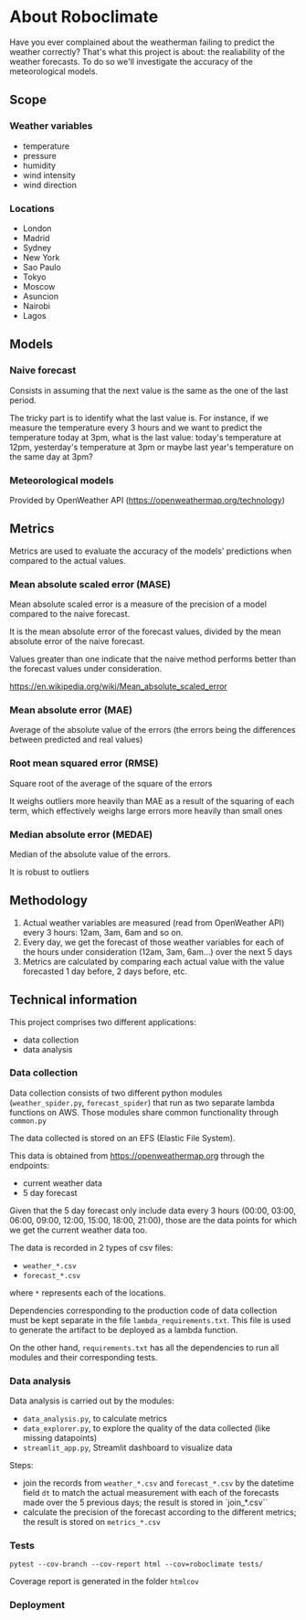 # About Roboclimate

Have you ever complained about the weatherman failing to predict the weather correctly?
That's what this project is about: the realiability of the weather forecasts.
To do so we'll investigate the accuracy of the meteorological models.

## Scope

### Weather variables

- temperature
- pressure
- humidity
- wind intensity
- wind direction


### Locations

- London
- Madrid
- Sydney
- New York
- Sao Paulo
- Tokyo
- Moscow
- Asuncion
- Nairobi
- Lagos



## Models

### Naive forecast

Consists in assuming that the next value is the same as the one of the last period.

The tricky part is to identify what the last value is. For instance, if we measure the temperature
every 3 hours and we want to predict the temperature today at 3pm, what is the last value: today's temperature at 12pm, yesterday's temperature at 3pm or maybe last year's temperature on the same day at 3pm?


### Meteorological models

Provided by OpenWeather API (https://openweathermap.org/technology)


## Metrics

Metrics are used to evaluate the accuracy of the models' predictions when compared to the actual values.


### Mean absolute scaled error (MASE)

Mean absolute scaled error is a measure of the precision of a model compared to the naive forecast.

It is the mean absolute error of the forecast values, divided by the mean absolute error of the naive forecast.

Values greater than one indicate that the naive method performs better than the forecast values under consideration.

https://en.wikipedia.org/wiki/Mean_absolute_scaled_error

### Mean absolute error (MAE)

Average of the absolute value of the errors (the errors being the differences between predicted and real values)

### Root mean squared error (RMSE)

Square root of the average of the square of the errors

It weighs outliers more heavily than MAE as a result of the squaring of each term, which effectively weighs large errors more heavily than small ones

### Median absolute error (MEDAE)

Median of the absolute value of the errors.

It is robust to outliers


## Methodology

1. Actual weather variables are measured (read from OpenWeather API) every 3 hours: 12am, 3am, 6am and so on.
2. Every day, we get the forecast of those weather variables for each of the hours under consideration (12am, 3am, 6am...) over the next 5 days
3. Metrics are calculated by comparing each actual value with the value forecasted 1 day before, 2 days before, etc.

## Technical information

This project comprises two different applications:

- data collection
- data analysis

### Data collection

Data collection consists of two different python modules (`weather_spider.py`, `forecast_spider`) that run as two separate lambda functions on AWS. Those modules share common functionality through `common.py`

The data collected is stored on an EFS (Elastic File System).

This data is obtained from https://openweathermap.org through the endpoints:
- current weather data
- 5 day forecast

Given that the 5 day forecast only include data every 3 hours (00:00, 03:00, 06:00, 09:00, 12:00, 15:00, 18:00, 21:00), those are the data points for which we get the current weather data too.

The data is recorded in 2 types of csv files:

- `weather_*.csv`
- `forecast_*.csv`

where `*` represents each of the locations.


Dependencies corresponding to the production code of data collection must be kept separate in the file `lambda_requirements.txt`. This file is used to generate the artifact to be deployed as a lambda function.


On the other hand, `requirements.txt` has all the dependencies to run all modules and their corresponding tests.


### Data analysis

Data analysis is carried out by the modules:

- `data_analysis.py`, to calculate metrics
- `data_explorer.py`, to explore the quality of the data collected (like missing datapoints)
- `streamlit_app.py`, Streamlit dashboard to visualize data


Steps:

- join the records from `weather_*.csv` and `forecast_*.csv` by the datetime field `dt` to match the actual measurement with each of the forecasts made over the 5 previous days; the result is stored in `join_*.csv``
- calculate the precision of the forecast according to the different metrics; the result is stored on `metrics_*.csv`


### Tests

```
pytest --cov-branch --cov-report html --cov=roboclimate tests/
```

Coverage report is generated in the folder `htmlcov`

### Deployment

